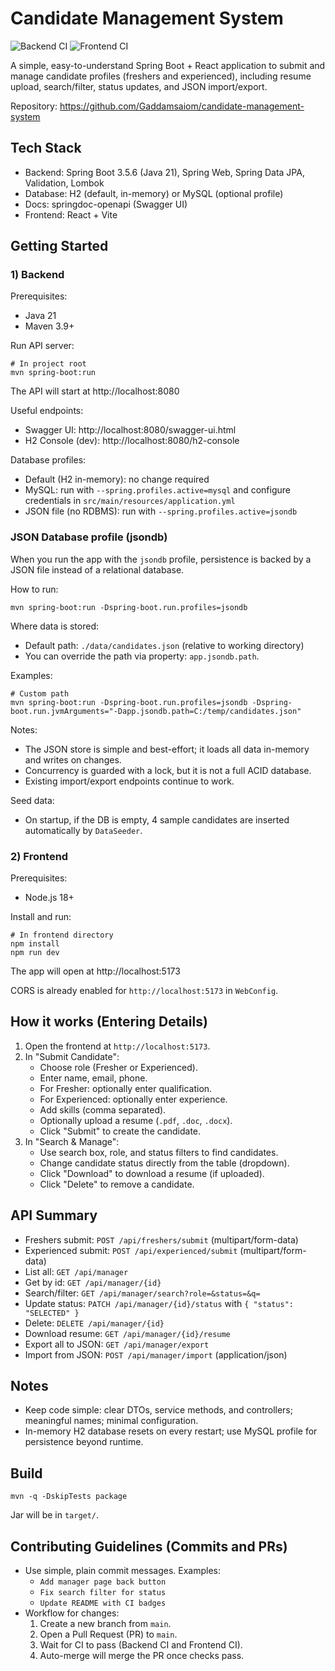 # Candidate Management System

![Backend CI](https://github.com/Gaddamsaiom/candidate-management-system/actions/workflows/backend-ci.yml/badge.svg?branch=main)
![Frontend CI](https://github.com/Gaddamsaiom/candidate-management-system/actions/workflows/frontend-ci.yml/badge.svg?branch=main)

A simple, easy-to-understand Spring Boot + React application to submit and manage candidate profiles (freshers and experienced), including resume upload, search/filter, status updates, and JSON import/export.

Repository: https://github.com/Gaddamsaiom/candidate-management-system

## Tech Stack
- Backend: Spring Boot 3.5.6 (Java 21), Spring Web, Spring Data JPA, Validation, Lombok
- Database: H2 (default, in-memory) or MySQL (optional profile)
- Docs: springdoc-openapi (Swagger UI)
- Frontend: React + Vite

## Getting Started

### 1) Backend

Prerequisites:
- Java 21
- Maven 3.9+

Run API server:
```
# In project root
mvn spring-boot:run
```
The API will start at http://localhost:8080

Useful endpoints:
- Swagger UI: http://localhost:8080/swagger-ui.html
- H2 Console (dev): http://localhost:8080/h2-console

Database profiles:
- Default (H2 in-memory): no change required
- MySQL: run with `--spring.profiles.active=mysql` and configure credentials in `src/main/resources/application.yml`
- JSON file (no RDBMS): run with `--spring.profiles.active=jsondb`

### JSON Database profile (jsondb)

When you run the app with the `jsondb` profile, persistence is backed by a JSON file instead of a relational database.

How to run:
```
mvn spring-boot:run -Dspring-boot.run.profiles=jsondb
```

Where data is stored:
- Default path: `./data/candidates.json` (relative to working directory)
- You can override the path via property: `app.jsondb.path`.

Examples:
```
# Custom path
mvn spring-boot:run -Dspring-boot.run.profiles=jsondb -Dspring-boot.run.jvmArguments="-Dapp.jsondb.path=C:/temp/candidates.json"
```

Notes:
- The JSON store is simple and best-effort; it loads all data in-memory and writes on changes.
- Concurrency is guarded with a lock, but it is not a full ACID database.
- Existing import/export endpoints continue to work.

Seed data:
- On startup, if the DB is empty, 4 sample candidates are inserted automatically by `DataSeeder`.

### 2) Frontend

Prerequisites:
- Node.js 18+

Install and run:
```
# In frontend directory
npm install
npm run dev
```
The app will open at http://localhost:5173

CORS is already enabled for `http://localhost:5173` in `WebConfig`.

## How it works (Entering Details)
1. Open the frontend at `http://localhost:5173`.
2. In "Submit Candidate":
   - Choose role (Fresher or Experienced).
   - Enter name, email, phone.
   - For Fresher: optionally enter qualification.
   - For Experienced: optionally enter experience.
   - Add skills (comma separated).
   - Optionally upload a resume (`.pdf`, `.doc`, `.docx`).
   - Click "Submit" to create the candidate.
3. In "Search & Manage":
   - Use search box, role, and status filters to find candidates.
   - Change candidate status directly from the table (dropdown).
   - Click "Download" to download a resume (if uploaded).
   - Click "Delete" to remove a candidate.

## API Summary
- Freshers submit: `POST /api/freshers/submit` (multipart/form-data)
- Experienced submit: `POST /api/experienced/submit` (multipart/form-data)
- List all: `GET /api/manager`
- Get by id: `GET /api/manager/{id}`
- Search/filter: `GET /api/manager/search?role=&status=&q=`
- Update status: `PATCH /api/manager/{id}/status` with `{ "status": "SELECTED" }`
- Delete: `DELETE /api/manager/{id}`
- Download resume: `GET /api/manager/{id}/resume`
- Export all to JSON: `GET /api/manager/export`
- Import from JSON: `POST /api/manager/import` (application/json)

## Notes
- Keep code simple: clear DTOs, service methods, and controllers; meaningful names; minimal configuration.
- In-memory H2 database resets on every restart; use MySQL profile for persistence beyond runtime.

## Build
```
mvn -q -DskipTests package
```
Jar will be in `target/`.

## Contributing Guidelines (Commits and PRs)

- Use simple, plain commit messages. Examples:
  - `Add manager page back button`
  - `Fix search filter for status`
  - `Update README with CI badges`
- Workflow for changes:
  1. Create a new branch from `main`.
  2. Open a Pull Request (PR) to `main`.
  3. Wait for CI to pass (Backend CI and Frontend CI).
  4. Auto-merge will merge the PR once checks pass.

